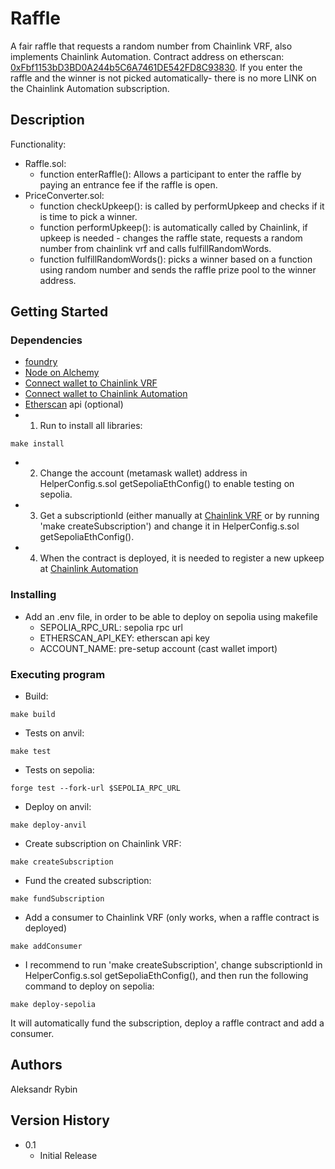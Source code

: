 # Raffle

A fair raffle that requests a random number from Chainlink VRF, also implements Chainlink Automation. Contract address on etherscan: [0xFbf1153bD3BD0A244b5C6A7461DE542FD8C93830](https://sepolia.etherscan.io/address/0xFbf1153bD3BD0A244b5C6A7461DE542FD8C93830). If you enter the raffle and the winner is not picked automatically- there is no more LINK on the Chainlink Automation subscription.

## Description

Functionality: 
* Raffle.sol:
    * function enterRaffle(): Allows a participant to enter the raffle by paying an entrance fee if the raffle is open.
* PriceConverter.sol:
    * function checkUpkeep(): is called by performUpkeep and checks if it is time to pick a winner.
    * function performUpkeep(): is automatically called by Chainlink, if upkeep is needed - changes the raffle state, requests a random number from chainlink vrf and calls fulfillRandomWords.
    * function fulfillRandomWords(): picks a winner based on a function using random number and sends the raffle prize pool to the winner address.

## Getting Started

### Dependencies

* [foundry](https://github.com/foundry-rs) 
* [Node on Alchemy](https://dashboard.alchemy.com/)
* [Connect wallet to Chainlink VRF](https://vrf.chain.link/)
* [Connect wallet to Chainlink Automation](https://automation.chain.link/) 
* [Etherscan](https://etherscan.io/) api (optional)
* 1. Run to install all libraries:
```
make install
```
* 2. Change the account (metamask wallet) address in HelperConfig.s.sol getSepoliaEthConfig() to enable testing on sepolia.
* 3. Get a subscriptionId (either manually at [Chainlink VRF](https://vrf.chain.link/) or by running 'make createSubscription') and change it in HelperConfig.s.sol getSepoliaEthConfig().
* 4. When the contract is deployed, it is needed to register a new upkeep at [Chainlink Automation](https://automation.chain.link/)

### Installing

* Add an .env file, in order to be able to deploy on sepolia using makefile
    * SEPOLIA_RPC_URL: sepolia rpc url 
    * ETHERSCAN_API_KEY: etherscan api key
    * ACCOUNT_NAME: pre-setup account (cast wallet import)

### Executing program

* Build:
```
make build
```
* Tests on anvil:
```
make test
```
* Tests on sepolia:
```
forge test --fork-url $SEPOLIA_RPC_URL
```
* Deploy on anvil:
```
make deploy-anvil
```
* Create subscription on Chainlink VRF:
```
make createSubscription
```
* Fund the created subscription:
```
make fundSubscription
```
* Add a consumer to Chainlink VRF (only works, when a raffle contract is deployed)
```
make addConsumer
```
* I recommend to run 'make createSubscription', change subscriptionId in HelperConfig.s.sol getSepoliaEthConfig(), and then run the following command to deploy on sepolia:
```
make deploy-sepolia
```
It will automatically fund the subscription, deploy a raffle contract and add a consumer.

## Authors

Aleksandr Rybin  

## Version History

* 0.1
    * Initial Release
